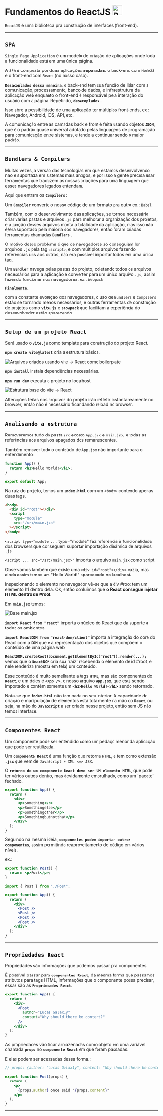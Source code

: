 # Fundamentos do ReactJS <img src="https://upload.wikimedia.org/wikipedia/commons/thumb/a/a7/React-icon.svg/2300px-React-icon.svg.png" alt="React" width=32></img>

`ReactJS` é uma biblioteca pra construção de interfaces (front-end).

---

## `SPA`

`Single Page Application` é um modelo de criação de aplicações onde toda a funcionalidade está em uma única página.

A `SPA` é composta por duas aplicações **separadas**: o back-end com `NodeJS` e o front-end com `React` (no nosso caso).

**`Desacoplados dessa maneira`**, o back-end tem sua função de lidar com a comunicação, processamento, banco de dados, e infraestrutura da aplicação web enquanto o front-end é responsável pela interação do usuário com a página. Repetindo, **`desacoplados`** .

Isso abre a possibilidade de uma aplicação ter múltiplos front-ends, ex.: Navegador, Android, IOS, API, etc.

A comunicação entre as camadas back e front é feita usando objetos **`JSON`**, que é o padrão quase universal adotado pelas linguagens de programação para comunicação entre sistemas, e tende a continuar sendo o maior padrão.

---

## `Bundlers & Compilers`

Muitas vezes, a versão das tecnologias em que estamos desenvolvendo não é suportada em sistemas mais antigos, e por isso a gente precisa usar ferramentas que traduzem as nossas criações para uma linguagem que esses navegadores legados entendam.

Aqui que entram os **`Compilers`** :

Um **`Compiler`** converte o nosso código de um formato pra outro ex.: `Babel`

Também, com o desenvolvimento das aplicações, se tornou necessário criar várias pastas e arquivos `.js` para melhorar a organização dos projetos, e a junção desses arquivos monta a totalidade da aplicação, mas isso não é/era suportado pela maioria dos navegadores, então foram criadas ferramentas chamadas **`Bundlers`** .

O motivo desse problema é que os navegadores só conseguiam ler arquivos `.js` pela tag `<script>`, e com múltiplos arquivos fazendo referências uns aos outros, não era possível importar todos em uma única tag.

Um **`Bundler`** navega pelas pastas do projeto, coletando todos os arquivos necessários para a aplicação e converter para um único arquivo `.js`, assim fazendo funcionar nos navegadores. ex.: `Webpack`

**`Finalmente,`**

com a constante evolução dos navegadores, o uso de `Bundlers` e `Compilers` estão se tornando menos necessários, e outras ferramentas de construção de projetos como **`vite.js`** e **`snowpack`** que facilitam a experiência do desenvolvedor estão aparecendo.

---

## `Setup de um projeto React`

Será usado o **`vite.js`** como template para construção do projeto React.

**`npm create vite@latest`** cria a estrutura básica.

![Arquivos criados usando vite -> React como boilerplate](../assets/vite-boilerplate.png)

**`npm install`** instala dependências necessárias.

**`npm run dev`** executa o projeto no localhost

![Estrutura base do vite -> React](../assets/base-app.png)

Alterações feitas nos arquivos do projeto irão refletir instantaneamente no browser, então não é necessário ficar dando reload no browser.

---

## `Analisando a estrutura`

Removeremos tudo da pasta `src` exceto `App.jsx` e `main.jsx`, e todas as referências aos arquivos apagados dos remanescentes.

Também remover todo o conteúdo de `App.jsx` não importante para o entendimento:

```jsx
function App() {
  return <h1>Hello World!</h1>;
}

export default App;
```

Na raiz do projeto, temos um **`ìndex.html`** com um `<body>` contendo apenas duas tags.

```html
<body>
  <div id="root"></div>
  <script
    type="module"
    src="/src/main.jsx"
  ></script>
</body>
```

`<script type="module ...` type="module" faz referência à funcionalidade dos browsers que conseguem suportar importação dinâmica de arquivos `.js`

`<script ... src="/src/main.jsx>"` importa o arquivo `main.jsx` como script

Observamos também que existe uma `<div id="root"></div>` vazia, mas ainda assim temos um "Hello World!" aparecendo no localhost.

Inspecionando o elemento no navegador vê-se que a div #root tem um elemento h1 dentro dela. Ok, então conluímos que **o React consegue injetar HTML dentro de #root**.

Em **`main.jsx`** temos:

![Base main.jsx](../assets/base-mainjsx.png)

**`import React from "react"`** importa o núcleo do React que da suporte a todos os ambientes

**`import ReactDOM from "react-dom/client"`** importa a integração do core do React com a **`DOM`** que é a representação dos objetos que compõem o conteúdo de uma página web.

**`ReactDOM.createRoot(document.getElementById("root")).render(...);`** vemos que o **`ReactDOM`** cria sua 'raiz' recebendo o elemento de id #root, e nele renderiza (mostra em tela) um conteúdo.

Esse conteúdo é muito semelhante a tags **`HTML`**, mas são componentes do **`React`**, e um deles é **`<App />`**, o nosso arquivo **`App.jsx`**, que está sendo importado e contém somente um **`<h1>Hello World!</h1>`** sendo retornado.

Nota-se que **`index.html`** não tem nada no seu interior. A capacidade de criação e manipulação de elementos está totalmente na mão do **`React`**, ou seja, na mão do **`JavaScript`** a ser criado nesse projeto, então sem JS não temos interface.

---

## `Componentes React`

Um componente pode ser entendido como um pedaço menor da aplicação que pode ser reutilizada.

Um **`componente React`** é uma função que retorna `HTML`, e tem como extensão **`.jsx`** que vem de `JavaScript + XML <=> JSX`.

O **`retorno de um componente React deve ser UM elemento HTML`**, que pode ter vários outros dentro, mas devidamente embrulhado, como um 'pacote' fechado.

```jsx
export function App() {
  return (
    <div>
      <p>Something</p>
      <p>Somethingelse</p>
      <p>Somethingother</p>
      <p>Somethingbutnotthat</p>
    </div>
  );
}
```

Seguindo na mesma ideia, **`componentes podem importar outros componentes`**, assim permitindo reaproveitamento de código em vários níveis.

ex.:

```jsx
export function Post() {
  return <p>Post</p>;
}
```

```jsx
import { Post } from "./Post";

export function App() {
  return (
    <div>
      <Post />
      <Post />
      <Post />
      <Post />
    </div>
  );
}
```

---

## `Propriedades React`

Propriedades são informações que podemos passar pra componentes.

É possível passar para **`componentes React`**, da mesma forma que passamos atributos para tags HTML, informações que o componente possa precisar, essas são as **`Propriedades React`**.

```jsx
export function App() {
  return (
    <div>
      <Post
        author="Lucas Galax1y"
        content="Why should there be content?"
      />
    </div>
  );
}
```

As propriedades vão ficar armazenadas como objeto em uma variável chamada **`props`** no **`componente React`** em que foram passadas.

E elas podem ser acessadas dessa forma.:

```jsx
// props: {author: "Lucas Galax1y", content: "Why should there be content?"}

export function Post(props) {
  return (
    <p>
      {props.author} once said "{props.content}"
    </p>
  );
}
```

---

